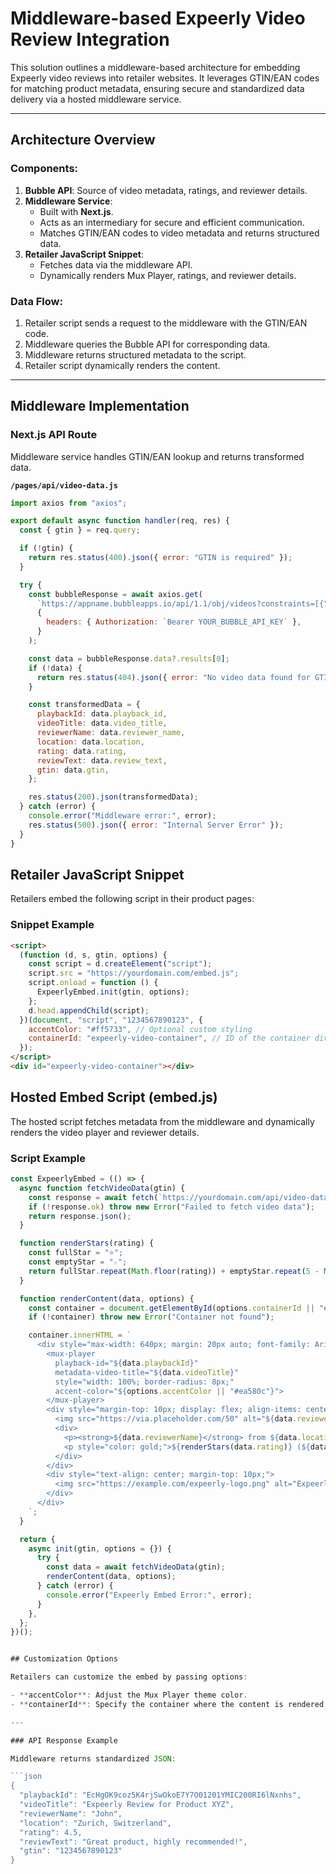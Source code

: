 # Middleware-based Expeerly Video Review Integration

This solution outlines a middleware-based architecture for embedding Expeerly video reviews into retailer websites. It leverages GTIN/EAN codes for matching product metadata, ensuring secure and standardized data delivery via a hosted middleware service.

---

## Architecture Overview

### Components:
1. **Bubble API**: Source of video metadata, ratings, and reviewer details.
2. **Middleware Service**:
   - Built with **Next.js**.
   - Acts as an intermediary for secure and efficient communication.
   - Matches GTIN/EAN codes to video metadata and returns structured data.
3. **Retailer JavaScript Snippet**:
   - Fetches data via the middleware API.
   - Dynamically renders Mux Player, ratings, and reviewer details.

### Data Flow:
1. Retailer script sends a request to the middleware with the GTIN/EAN code.
2. Middleware queries the Bubble API for corresponding data.
3. Middleware returns structured metadata to the script.
4. Retailer script dynamically renders the content.

---

## Middleware Implementation

### Next.js API Route
Middleware service handles GTIN/EAN lookup and returns transformed data.

**`/pages/api/video-data.js`**
```javascript
import axios from "axios";

export default async function handler(req, res) {
  const { gtin } = req.query;

  if (!gtin) {
    return res.status(400).json({ error: "GTIN is required" });
  }

  try {
    const bubbleResponse = await axios.get(
      `https://appname.bubbleapps.io/api/1.1/obj/videos?constraints=[{"key":"gtin","constraint_type":"equals","value":"${gtin}"}]`,
      {
        headers: { Authorization: `Bearer YOUR_BUBBLE_API_KEY` },
      }
    );

    const data = bubbleResponse.data?.results[0];
    if (!data) {
      return res.status(404).json({ error: "No video data found for GTIN" });
    }

    const transformedData = {
      playbackId: data.playback_id,
      videoTitle: data.video_title,
      reviewerName: data.reviewer_name,
      location: data.location,
      rating: data.rating,
      reviewText: data.review_text,
      gtin: data.gtin,
    };

    res.status(200).json(transformedData);
  } catch (error) {
    console.error("Middleware error:", error);
    res.status(500).json({ error: "Internal Server Error" });
  }
}
```
## Retailer JavaScript Snippet
Retailers embed the following script in their product pages:

### Snippet Example
```html
<script>
  (function (d, s, gtin, options) {
    const script = d.createElement("script");
    script.src = "https://yourdomain.com/embed.js";
    script.onload = function () {
      ExpeerlyEmbed.init(gtin, options);
    };
    d.head.appendChild(script);
  })(document, "script", "1234567890123", {
    accentColor: "#ff5733", // Optional custom styling
    containerId: "expeerly-video-container", // ID of the container div
  });
</script>
<div id="expeerly-video-container"></div>
```

## Hosted Embed Script (embed.js)

The hosted script fetches metadata from the middleware and dynamically renders the video player and reviewer details.

### Script Example
```javascript
const ExpeerlyEmbed = (() => {
  async function fetchVideoData(gtin) {
    const response = await fetch(`https://yourdomain.com/api/video-data?gtin=${gtin}`);
    if (!response.ok) throw new Error("Failed to fetch video data");
    return response.json();
  }

  function renderStars(rating) {
    const fullStar = "⭐";
    const emptyStar = "☆";
    return fullStar.repeat(Math.floor(rating)) + emptyStar.repeat(5 - Math.floor(rating));
  }

  function renderContent(data, options) {
    const container = document.getElementById(options.containerId || "expeerly-video-container");
    if (!container) throw new Error("Container not found");

    container.innerHTML = `
      <div style="max-width: 640px; margin: 20px auto; font-family: Arial, sans-serif; text-align: left;">
        <mux-player
          playback-id="${data.playbackId}"
          metadata-video-title="${data.videoTitle}"
          style="width: 100%; border-radius: 8px;"
          accent-color="${options.accentColor || "#ea580c"}">
        </mux-player>
        <div style="margin-top: 10px; display: flex; align-items: center;">
          <img src="https://via.placeholder.com/50" alt="${data.reviewerName}" style="border-radius: 50%; width: 50px; height: 50px; margin-right: 10px;">
          <div>
            <p><strong>${data.reviewerName}</strong> from ${data.location}</p>
            <p style="color: gold;">${renderStars(data.rating)} (${data.rating} / 5)</p>
          </div>
        </div>
        <div style="text-align: center; margin-top: 10px;">
          <img src="https://example.com/expeerly-logo.png" alt="Expeerly Logo" style="width: 100px;">
        </div>
      </div>
    `;
  }

  return {
    async init(gtin, options = {}) {
      try {
        const data = await fetchVideoData(gtin);
        renderContent(data, options);
      } catch (error) {
        console.error("Expeerly Embed Error:", error);
      }
    },
  };
})();


## Customization Options

Retailers can customize the embed by passing options:

- **accentColor**: Adjust the Mux Player theme color.
- **containerId**: Specify the container where the content is rendered.

---

### API Response Example

Middleware returns standardized JSON:

```json
{
  "playbackId": "EcHgOK9coz5K4rjSwOkoE7Y7O01201YMIC200RI6lNxnhs",
  "videoTitle": "Expeerly Review for Product XYZ",
  "reviewerName": "John",
  "location": "Zurich, Switzerland",
  "rating": 4.5,
  "reviewText": "Great product, highly recommended!",
  "gtin": "1234567890123"
}

